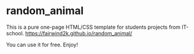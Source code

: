 # random_animal

This is a pure one-page HTML/CSS template for students projects from IT-school.
https://fairwind2k.github.io/random_animal/

You can use it for free.
Enjoy!
